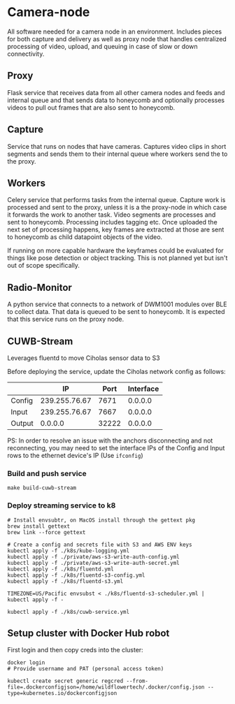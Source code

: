 # Camera-node

All software needed for a camera node in an environment. Includes pieces for both capture and delivery as well as proxy node that handles centralized processing of video, upload, and queuing in case of slow or down connectivity.

## Proxy

Flask service that receives data from all other camera nodes and feeds and internal queue and that sends data to honeycomb and optionally processes videos to pull out frames that are also sent to honeycomb.

## Capture

Service that runs on nodes that have cameras. Captures video clips in short segments and sends them to their internal queue where workers send the to the proxy.

## Workers

Celery service that performs tasks from the internal queue. Capture work is processed and sent to the proxy, unless it is a the proxy-node in which case it forwards the work to another task. Video segments are processes and sent to honeycomb. Processing includes tagging etc. Once uploaded the next set of processing happens, key frames are extracted at those are sent to honeycomb as child datapoint objects of the video.

If running on more capable hardware the keyframes could be evaluated for things like pose detection or object tracking. This is not planned yet but isn't out of scope specifically.

## Radio-Monitor

A python service that connects to a network of DWM1001 modules over BLE to collect data. That data is queued to be sent to honeycomb. It is expected that this service runs on the proxy node.

## CUWB-Stream

Leverages fluentd to move Ciholas sensor data to S3

Before deploying the service, update the Ciholas network config as follows:

|        | IP                | Port   | Interface |
|--------|-------------------|--------|-----------|
| Config | 239.255.76.67     | 7671   | 0.0.0.0   |
| Input  | 239.255.76.67     | 7667   | 0.0.0.0   |
| Output | 0.0.0.0           | 32222  | 0.0.0.0   |

PS: In order to resolve an issue with the anchors disconnecting and not reconnecting, you may need to set the interface IPs of the Config and Input rows to the ethernet device's IP (Use `ifconfig`) 

### Build and push service

```
make build-cuwb-stream
```

### Deploy streaming service to k8

```
# Install envsubtr, on MacOS install through the gettext pkg
brew install gettext
brew link --force gettext 

# Create a config and secrets file with S3 and AWS ENV keys
kubectl apply -f ./k8s/kube-logging.yml
kubectl apply -f ./private/aws-s3-write-auth-config.yml
kubectl apply -f ./private/aws-s3-write-auth-secret.yml
kubectl apply -f ./k8s/fluentd.yml
kubectl apply -f ./k8s/fluentd-s3-config.yml
kubectl apply -f ./k8s/fluentd-s3.yml

TIMEZONE=US/Pacific envsubst < ./k8s/fluentd-s3-scheduler.yml | kubectl apply -f -

kubectl apply -f ./k8s/cuwb-service.yml 
```

## Setup cluster with Docker Hub robot

First login and then copy creds into the cluster:

    docker login
    # Provide username and PAT (personal access token)

    kubectl create secret generic regcred --from-file=.dockerconfigjson=/home/wildflowertech/.docker/config.json --type=kubernetes.io/dockerconfigjson
